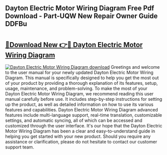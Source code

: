 ## Dayton Electric Motor Wiring Diagram Free Pdf Download - Part-UQW New Repair Owner Guide DDFBu

# <h2><a href="http://dfic07.blite.top/?on=Dayton+Electric+Motor+Wiring+Diagram">🔗Download New 👉🔴 Dayton Electric Motor Wiring Diagram</a></h2>

[![Dayton Electric Motor Wiring Diagram download](https://i.imgur.com/lujVjoI.png)](http://dfic07.blite.top/?on=Dayton+Electric+Motor+Wiring+Diagram)
Greetings and welcome to the user manual for your newly updated Dayton Electric Motor Wiring Diagram. This manual is specifically designed to help you get the most out of your product by providing a thorough explanation of its features, setup, usage, maintenance, and problem-solving. To make the most of your Dayton Electric Motor Wiring Diagram, we recommend reading this user manual carefully before use. It includes step-by-step instructions for setting up the product, as well as detailed information on how to use its various features and capabilities. Dayton Electric Motor Wiring Diagram advanced features include multi-language support, real-time translation, customizable settings, and automatic syncing, all of which can be accessed and customized through the user interface. It's our hope that the Dayton Electric Motor Wiring Diagram has been a clear and easy-to-understand guide in helping you get started with your new product. Should you require any assistance or clarification, please do not hesitate to contact our customer support team.
